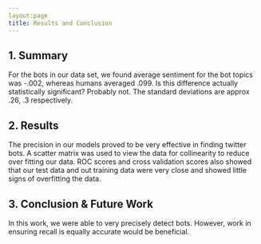```yaml
---
layout:page
title: Results and Conclusion
---
```


## 1. Summary

For the bots in our data set, we found average sentiment for the bot topics was -.002, whereas humans averaged .099. Is this difference actually statistically significant? Probably not. The standard deviations are approx .26, .3 respectively. 

## 2. Results

The precision in our models proved to be very effective in finding twitter bots. A scatter matrix was used to view the data for collinearity to reduce over fitting our data. ROC scores and cross validation scores also showed that our test data and out training data were very close and showed little signs of overfitting the data. 


## 3. Conclusion & Future Work

In this work, we were able to very precisely detect bots. However, work in ensuring recall is equally accurate would be beneficial. 
